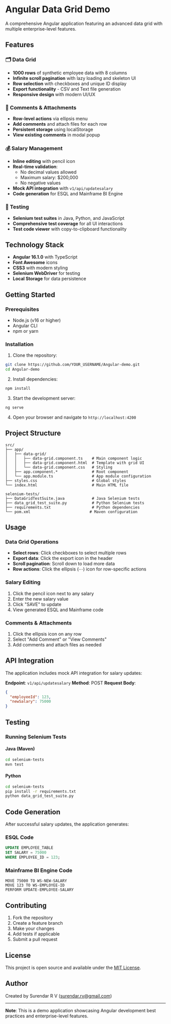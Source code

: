 # Angular Data Grid Demo

A comprehensive Angular application featuring an advanced data grid with multiple enterprise-level features.

## Features

### 🗂️ Data Grid
- **1000 rows** of synthetic employee data with 8 columns
- **Infinite scroll pagination** with lazy loading and skeleton UI
- **Row selection** with checkboxes and unique ID display
- **Export functionality** - CSV and Text file generation
- **Responsive design** with modern UI/UX

### 💬 Comments & Attachments
- **Row-level actions** via ellipsis menu
- **Add comments** and attach files for each row
- **Persistent storage** using localStorage
- **View existing comments** in modal popup

### 💰 Salary Management
- **Inline editing** with pencil icon
- **Real-time validation**:
  - No decimal values allowed
  - Maximum salary: $200,000
  - No negative values
- **Mock API integration** with `v1/api/updatesalary`
- **Code generation** for ESQL and Mainframe BI Engine

### 🧪 Testing
- **Selenium test suites** in Java, Python, and JavaScript
- **Comprehensive test coverage** for all UI interactions
- **Test code viewer** with copy-to-clipboard functionality

## Technology Stack

- **Angular 16.1.0** with TypeScript
- **Font Awesome** icons
- **CSS3** with modern styling
- **Selenium WebDriver** for testing
- **Local Storage** for data persistence

## Getting Started

### Prerequisites
- Node.js (v16 or higher)
- Angular CLI
- npm or yarn

### Installation

1. Clone the repository:
```bash
git clone https://github.com/YOUR_USERNAME/Angular-demo.git
cd Angular-demo
```

2. Install dependencies:
```bash
npm install
```

3. Start the development server:
```bash
ng serve
```

4. Open your browser and navigate to `http://localhost:4200`

## Project Structure

```
src/
├── app/
│   ├── data-grid/
│   │   ├── data-grid.component.ts    # Main component logic
│   │   ├── data-grid.component.html  # Template with grid UI
│   │   └── data-grid.component.css   # Styling
│   ├── app.component.*               # Root component
│   └── app.module.ts                 # App module configuration
├── styles.css                        # Global styles
└── index.html                        # Main HTML file

selenium-tests/
├── DataGridTestSuite.java            # Java Selenium tests
├── data_grid_test_suite.py           # Python Selenium tests
├── requirements.txt                  # Python dependencies
└── pom.xml                          # Maven configuration
```

## Usage

### Data Grid Operations
- **Select rows**: Click checkboxes to select multiple rows
- **Export data**: Click the export icon in the header
- **Scroll pagination**: Scroll down to load more data
- **Row actions**: Click the ellipsis (⋯) icon for row-specific actions

### Salary Editing
1. Click the pencil icon next to any salary
2. Enter the new salary value
3. Click "SAVE" to update
4. View generated ESQL and Mainframe code

### Comments & Attachments
1. Click the ellipsis icon on any row
2. Select "Add Comment" or "View Comments"
3. Add comments and attach files as needed

## API Integration

The application includes mock API integration for salary updates:

**Endpoint**: `v1/api/updatesalary`
**Method**: POST
**Request Body**:
```json
{
  "employeeId": 123,
  "newSalary": 75000
}
```

## Testing

### Running Selenium Tests

#### Java (Maven)
```bash
cd selenium-tests
mvn test
```

#### Python
```bash
cd selenium-tests
pip install -r requirements.txt
python data_grid_test_suite.py
```

## Code Generation

After successful salary updates, the application generates:

### ESQL Code
```sql
UPDATE EMPLOYEE_TABLE 
SET SALARY = 75000 
WHERE EMPLOYEE_ID = 123;
```

### Mainframe BI Engine Code
```cobol
MOVE 75000 TO WS-NEW-SALARY
MOVE 123 TO WS-EMPLOYEE-ID
PERFORM UPDATE-EMPLOYEE-SALARY
```

## Contributing

1. Fork the repository
2. Create a feature branch
3. Make your changes
4. Add tests if applicable
5. Submit a pull request

## License

This project is open source and available under the [MIT License](LICENSE).

## Author

Created by Surendar R V (surendar.rv@gmail.com)

---

**Note**: This is a demo application showcasing Angular development best practices and enterprise-level features.